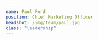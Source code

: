 ```yaml
---
name: Paul Ford
position: Chief Marketing Officer
headshot: /img/team/paul.jpg
class: "leadership"
---
```

